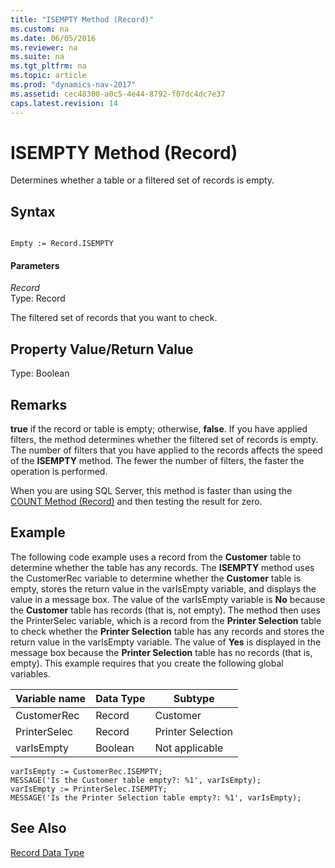 ```yaml
---
title: "ISEMPTY Method (Record)"
ms.custom: na
ms.date: 06/05/2016
ms.reviewer: na
ms.suite: na
ms.tgt_pltfrm: na
ms.topic: article
ms.prod: "dynamics-nav-2017"
ms.assetid: cec48300-a0c5-4e44-8792-f07dc4dc7e37
caps.latest.revision: 14
---
```

# ISEMPTY Method (Record)
Determines whether a table or a filtered set of records is empty.  
  
## Syntax  
  
```  
  
Empty := Record.ISEMPTY  
```  
  
#### Parameters  
 *Record*  
 Type: Record  
  
 The filtered set of records that you want to check.  
  
## Property Value/Return Value  
 Type: Boolean  
  
## Remarks  
 **true** if the record or table is empty; otherwise, **false**. If you have applied filters, the method determines whether the filtered set of records is empty. The number of filters that you have applied to the records affects the speed of the **ISEMPTY** method. The fewer the number of filters, the faster the operation is performed.  
  
 When you are using SQL Server, this method is faster than using the [COUNT Method \(Record\)](devenv-COUNT-Method-Record.md) and then testing the result for zero.  
  
## Example  
 The following code example uses a record from the **Customer** table to determine whether the table has any records. The **ISEMPTY** method uses the CustomerRec variable to determine whether the **Customer** table is empty, stores the return value in the varIsEmpty variable, and displays the value in a message box. The value of the varIsEmpty variable is **No** because the **Customer** table has records \(that is, not empty\). The method then uses the PrinterSelec variable, which is a record from the **Printer Selection** table to check whether the **Printer Selection** table has any records and stores the return value in the varIsEmpty variable. The value of **Yes** is displayed in the message box because the **Printer Selection** table has no records \(that is, empty\). This example requires that you create the following global variables.  
  
|Variable name|Data Type|Subtype|  
|-------------------|---------------|-------------|  
|CustomerRec|Record|Customer|  
|PrinterSelec|Record|Printer Selection|  
|varIsEmpty|Boolean|Not applicable|  
  
```  
varIsEmpty := CustomerRec.ISEMPTY;  
MESSAGE('Is the Customer table empty?: %1', varIsEmpty);  
varIsEmpty := PrinterSelec.ISEMPTY;  
MESSAGE('Is the Printer Selection table empty?: %1', varIsEmpty);  
```  
  
## See Also  
 [Record Data Type](Record-Data-Type.md)